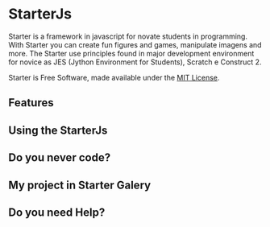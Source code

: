 
# StarterJs

Starter is a framework in javascript for novate students in programming. With Starter you can create fun figures and games, manipulate imagens and
more. The Starter use principles found in major development environment for novice as JES (Jython Environment for Students), Scratch e Construct 2.

Starter is Free Software, made available under the [MIT License](https://opensource.org/licenses/mit-license.php).

## Features

## Using the StarterJs

## Do you never code?

## My project in Starter Galery

## Do you need Help?
